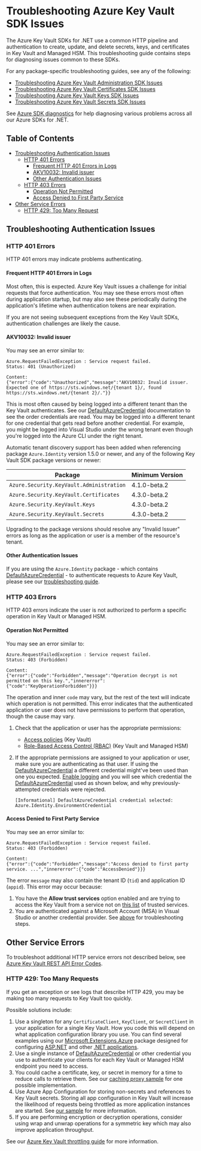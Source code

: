 # Troubleshooting Azure Key Vault SDK Issues

The Azure Key Vault SDKs for .NET use a common HTTP pipeline and authentication to create, update, and delete secrets,
keys, and certificates in Key Vault and Managed HSM. This troubleshooting guide contains steps for diagnosing issues
common to these SDKs.

For any package-specific troubleshooting guides, see any of the following:

* [Troubleshooting Azure Key Vault Administration SDK Issues](https://github.com/Azure/azure-sdk-for-net/blob/main/sdk/keyvault/Azure.Security.KeyVault.Administration/TROUBLESHOOTING.md)
* [Troubleshooting Azure Key Vault Certificates SDK Issues](https://github.com/Azure/azure-sdk-for-net/blob/main/sdk/keyvault/Azure.Security.KeyVault.Certificates/TROUBLESHOOTING.md)
* [Troubleshooting Azure Key Vault Keys SDK Issues](https://github.com/Azure/azure-sdk-for-net/blob/main/sdk/keyvault/Azure.Security.KeyVault.Keys/TROUBLESHOOTING.md)
* [Troubleshooting Azure Key Vault Secrets SDK Issues](https://github.com/Azure/azure-sdk-for-net/blob/main/sdk/keyvault/Azure.Security.KeyVault.Secrets/TROUBLESHOOTING.md)

See [Azure SDK diagnostics](https://github.com/Azure/azure-sdk-for-net/blob/main/sdk/core/Azure.Core/samples/Diagnostics.md)
for help diagnosing various problems across all our Azure SDKs for .NET.

## Table of Contents

* [Troubleshooting Authentication Issues](#troubleshooting-authentication-issues)
  * [HTTP 401 Errors](#http-401-errors)
    * [Frequent HTTP 401 Errors in Logs](#frequent-http-401-errors-in-logs)
    * [AKV10032: Invalid issuer](#akv10032-invalid-issuer)
    * [Other Authentication Issues](#other-authentication-issues)
  * [HTTP 403 Errors](#http-403-errors)
    * [Operation Not Permitted](#operation-not-permitted)
    * [Access Denied to First Party Service](#access-denied-to-first-party-service)
* [Other Service Errors](#other-service-errors)
  * [HTTP 429: Too Many Request](#http-429-too-many-requests)

## Troubleshooting Authentication Issues

### HTTP 401 Errors

HTTP 401 errors may indicate problems authenticating.

#### Frequent HTTP 401 Errors in Logs

Most often, this is expected. Azure Key Vault issues a challenge for initial requests that force authentication. You may
see these errors most often during application startup, but may also see these periodically during the application's
lifetime when authentication tokens are near expiration.

If you are not seeing subsequent exceptions from the Key Vault SDKs, authentication challenges are likely the cause.

#### AKV10032: Invalid issuer

You may see an error similar to:

```text
Azure.RequestFailedException : Service request failed.
Status: 401 (Unauthorized)

Content:
{"error":{"code":"Unauthorized","message":"AKV10032: Invalid issuer. Expected one of https://sts.windows.net/{tenant 1}/, found https://sts.windows.net/{tenant 2}/."}}
```

This is most often caused by being logged into a different tenant than the Key Vault authenticates.
See our [DefaultAzureCredential] documentation to see the order credentials are read. You may be logged into a different
tenant for one credential that gets read before another credential. For example, you might be logged into Visual Studio
under the wrong tenant even though you're logged into the Azure CLI under the right tenant.

Automatic tenant discovery support has been added when referencing package `Azure.Identity` version
1.5.0 or newer, and any of the following Key Vault SDK package versions or newer:

Package | Minimum Version
--- | ---
`Azure.Security.KeyVault.Administration` | 4.1.0-beta.2
`Azure.Security.KeyVault.Certificates` | 4.3.0-beta.2
`Azure.Security.KeyVault.Keys` | 4.3.0-beta.2
`Azure.Security.KeyVault.Secrets` | 4.3.0-beta.2

Upgrading to the package versions should resolve any "Invalid Issuer" errors as long as the application or user is a
member of the resource's tenant.

#### Other Authentication Issues

If you are using the `Azure.Identity` package - which contains [DefaultAzureCredential] - to authenticate requests to
Azure Key Vault, please see our [troubleshooting guide](https://github.com/Azure/azure-sdk-for-net/blob/main/sdk/identity/Azure.Identity/TROUBLESHOOTING.md).

### HTTP 403 Errors

HTTP 403 errors indicate the user is not authorized to perform a specific operation in Key Vault or Managed HSM.

#### Operation Not Permitted

You may see an error similar to:

```text
Azure.RequestFailedException : Service request failed.
Status: 403 (Forbidden)

Content:
{"error":{"code":"Forbidden","message":"Operation decrypt is not permitted on this key.","innererror":{"code":"KeyOperationForbidden"}}}
```

The operation and inner `code` may vary, but the rest of the text will indicate which operation is not permitted.
This error indicates that the authenticated application or user does not have permissions to perform that operation,
though the cause may vary.

1. Check that the application or user has the appropriate permissions:
   * [Access policies](https://learn.microsoft.com/azure/key-vault/general/assign-access-policy) (Key Vault)
   * [Role-Based Access Control (RBAC)](https://learn.microsoft.com/azure/key-vault/general/rbac-guide) (Key Vault and Managed HSM)
2. If the appropriate permissions are assigned to your application or user, make sure you are authenticating as that user.
   If using the [DefaultAzureCredential] a different credential might've been used than one you expected.
   [Enable logging](https://github.com/Azure/azure-sdk-for-net/blob/main/sdk/identity/Azure.Identity/README.md#logging)
   and you will see which credential the [DefaultAzureCredential] used as shown below, and why previously-attempted credentials
   were rejected.

   ```text
   [Informational] DefaultAzureCredential credential selected: Azure.Identity.EnvironmentCredential
   ```

#### Access Denied to First Party Service

You may see an error similar to:

```text
Azure.RequestFailedException : Service request failed.
Status: 403 (Forbidden)

Content:
{"error":{"code":"Forbidden","message":"Access denied to first party service. ...","innererror":{"code":"AccessDenied"}}}
```

The error `message` may also contain the tenant ID (`tid`) and application ID (`appid`). This error may occur because:

1. You have the **Allow trust services** option enabled and are trying to access the Key Vault from a service not on
   [this list](https://learn.microsoft.com/azure/key-vault/general/overview-vnet-service-endpoints#trusted-services) of
   trusted services.
2. You are authenticated against a Microsoft Account (MSA) in Visual Studio or another credential provider. See
   [above](#operation-not-permitted) for troubleshooting steps.

## Other Service Errors

To troubleshoot additional HTTP service errors not described below,
see [Azure Key Vault REST API Error Codes](https://learn.microsoft.com/azure/key-vault/general/rest-error-codes).

### HTTP 429: Too Many Requests

If you get an exception or see logs that describe HTTP 429, you may be making too many requests to Key Vault too quickly.

Possible solutions include:

1. Use a singleton for any `CertificateClient`, `KeyClient`, or `SecretClient` in your application for a single Key Vault.
   How you code this will depend on what application configuration library you use. You can find several examples using
   our [Microsoft.Extensions.Azure](https://github.com/Azure/azure-sdk-for-net/blob/main/sdk/extensions/Microsoft.Extensions.Azure/README.md)
   package designed for configuring [ASP.NET](https://learn.microsoft.com/aspnet/core/fundamentals/configuration)
   and other [.NET applications](https://learn.microsoft.com/dotnet/core/extensions/configuration).
2. Use a single instance of [DefaultAzureCredential] or other credential you use to authenticate your clients for each
   Key Vault or Managed HSM endpoint you need to access.
3. You could cache a certificate, key, or secret in memory for a time to reduce calls to retrieve them. See our
   [caching proxy sample](https://learn.microsoft.com/samples/azure/azure-sdk-for-net/azure-key-vault-proxy/)
   for one possible implementation.
4. Use Azure App Configuration for storing non-secrets and references to Key Vault secrets. Storing all app configuration
   in Key Vault will increase the likelihood of requests being throttled as more application instances are started. See
   [our sample](https://github.com/Azure/azure-sdk-for-net/blob/main/samples/AppSecretsConfig/README.md) for more information.
5. If you are performing encryption or decryption operations, consider using wrap and unwrap operations
   for a symmetric key which may also improve application throughput.

See our [Azure Key Vault throttling guide](https://learn.microsoft.com/azure/key-vault/general/overview-throttling)
for more information.

[DefaultAzureCredential]: https://github.com/Azure/azure-sdk-for-net/blob/main/sdk/identity/Azure.Identity/README.md#defaultazurecredential
